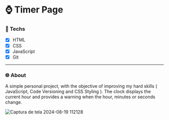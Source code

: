 # ⌚ Timer Page
### 🎯 Techs
- [x] HTML
- [x] CSS
- [x] JavaScript
- [x] Git

<hr>

### 🌐 About

A simple personal project, with the objective of improving my hard skills ( JavaScript, Code Versioning and CSS Styling ).
The clock displays the current hour and provides a warning when the hour, minutes or seconds change.

![Captura de tela 2024-08-19 112128](https://github.com/user-attachments/assets/0c58e1d0-becc-47e7-b8ab-da3289696849)
